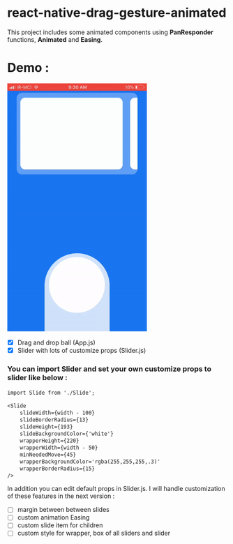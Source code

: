 # react-native-drag-gesture-animated
This project includes some animated components using **PanResponder** functions, **Animated** and **Easing**.
# Demo :
 ![alt tag](preview-anime.gif)
- [x] Drag and drop ball (App.js)
- [x] Slider with lots of customize props (Slider.js)
### You can import Slider and set your own customize props to slider like below :
```
import Slide from './Slide';
```
```
<Slide
    slideWidth={width - 100}
    slideBorderRadius={13}
    slideHeight={193}
    slideBackgroundColor={'white'}
    wrapperHeight={220}
    wrapperWidth={width - 50}
    minNeededMove={45}
    wrapperBackgroundColor='rgba(255,255,255,.3)'
    wrapperBorderRadius={15}
/>
```
In addition you can edit default props in Slider.js.
I will handle customization of these features in the next version :
- [ ] margin between between slides
- [ ] custom animation Easing
- [ ] custom slide item for children
- [ ] custom style for wrapper, box of all sliders and slider